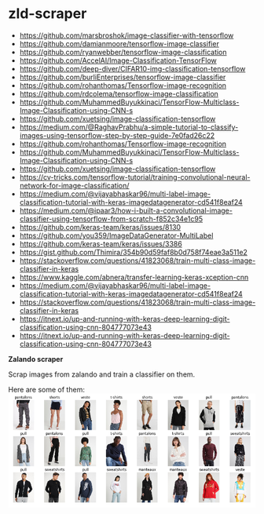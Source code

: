 # zld-scraper
- https://github.com/marsbroshok/image-classifier-with-tensorflow
- https://github.com/damianmoore/tensorflow-image-classifier
- https://github.com/ryanwebber/tensorflow-image-classification
- https://github.com/AccelAI/Image-Classification-TensorFlow
- https://github.com/deep-diver/CIFAR10-img-classification-tensorflow
- https://github.com/burliEnterprises/tensorflow-image-classifier
- https://github.com/rohanthomas/Tensorflow-image-recognition
- https://github.com/rdcolema/tensorflow-image-classification
- https://github.com/MuhammedBuyukkinaci/TensorFlow-Multiclass-Image-Classification-using-CNN-s
- https://github.com/xuetsing/image-classification-tensorflow
- https://medium.com/@RaghavPrabhu/a-simple-tutorial-to-classify-images-using-tensorflow-step-by-step-guide-7e0fad26c22
- https://github.com/rohanthomas/Tensorflow-image-recognition
- https://github.com/MuhammedBuyukkinaci/TensorFlow-Multiclass-Image-Classification-using-CNN-s
- https://github.com/xuetsing/image-classification-tensorflow
- https://cv-tricks.com/tensorflow-tutorial/training-convolutional-neural-network-for-image-classification/
- https://medium.com/@vijayabhaskar96/multi-label-image-classification-tutorial-with-keras-imagedatagenerator-cd541f8eaf24
- https://medium.com/@ipaar3/how-i-built-a-convolutional-image-classifier-using-tensorflow-from-scratch-f852c34e1c95
- https://github.com/keras-team/keras/issues/8130
- https://github.com/you359/ImageDataGenerator-MultiLabel
- https://github.com/keras-team/keras/issues/3386
- https://gist.github.com/Thimira/354b90d59faf8b0d758f74eae3a511e2
- https://stackoverflow.com/questions/41823068/train-multi-class-image-classifier-in-keras
- https://www.kaggle.com/abnera/transfer-learning-keras-xception-cnn
- https://medium.com/@vijayabhaskar96/multi-label-image-classification-tutorial-with-keras-imagedatagenerator-cd541f8eaf24
- https://stackoverflow.com/questions/41823068/train-multi-class-image-classifier-in-keras
- https://itnext.io/up-and-running-with-keras-deep-learning-digit-classification-using-cnn-804777073e43
- https://itnext.io/up-and-running-with-keras-deep-learning-digit-classification-using-cnn-804777073e43


**Zalando scraper**

Scrap images from zalando and train a classifier on them.

Here are some of them:
![Alt text](img.png?raw=true "Title")
